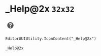 # _Help@2x `32x32`
<img src="/img/_Help@2x.png" width=32 height=32>

``` CSharp
EditorGUIUtility.IconContent("_Help@2x")
```
```
_Help@2x
```
